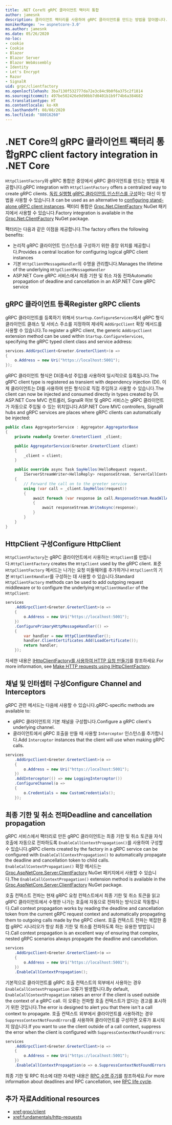 ```yaml
---
title: .NET Core의 gRPC 클라이언트 팩터리 통합
author: jamesnk
description: 클라이언트 팩터리를 사용하여 gRPC 클라이언트를 만드는 방법을 알아봅니다.
monikerRange: '>= aspnetcore-3.0'
ms.author: jamesnk
ms.date: 05/26/2020
no-loc:
- cookie
- Cookie
- Blazor
- Blazor Server
- Blazor WebAssembly
- Identity
- Let's Encrypt
- Razor
- SignalR
uid: grpc/clientfactory
ms.openlocfilehash: 3ba7130f532777da72e3c84c9b0f6a375c2f1814
ms.sourcegitcommit: 497be502426e9d90bb7d0401b1b9f74b6a384682
ms.translationtype: HT
ms.contentlocale: ko-KR
ms.lasthandoff: 08/08/2020
ms.locfileid: "88016260"
---
```

# <a name="grpc-client-factory-integration-in-net-core"></a><span data-ttu-id="8a29b-103">.NET Core의 gRPC 클라이언트 팩터리 통합</span><span class="sxs-lookup"><span data-stu-id="8a29b-103">gRPC client factory integration in .NET Core</span></span>

<span data-ttu-id="8a29b-104">`HttpClientFactory`와 gRPC 통합은 중앙에서 gRPC 클라이언트를 만드는 방법을 제공합니다.</span><span class="sxs-lookup"><span data-stu-id="8a29b-104">gRPC integration with `HttpClientFactory` offers a centralized way to create gRPC clients.</span></span> <span data-ttu-id="8a29b-105">[독립 실행형 gRPC 클라이언트 인스턴스를 구성](xref:grpc/client)하는 대신 이 방법을 사용할 수 있습니다.</span><span class="sxs-lookup"><span data-stu-id="8a29b-105">It can be used as an alternative to [configuring stand-alone gRPC client instances](xref:grpc/client).</span></span> <span data-ttu-id="8a29b-106">팩터리 통합은 [Grpc.Net.ClientFactory](https://www.nuget.org/packages/Grpc.Net.ClientFactory) NuGet 패키지에서 사용할 수 있습니다.</span><span class="sxs-lookup"><span data-stu-id="8a29b-106">Factory integration is available in the [Grpc.Net.ClientFactory](https://www.nuget.org/packages/Grpc.Net.ClientFactory) NuGet package.</span></span>

<span data-ttu-id="8a29b-107">팩터리는 다음과 같은 이점을 제공합니다.</span><span class="sxs-lookup"><span data-stu-id="8a29b-107">The factory offers the following benefits:</span></span>

* <span data-ttu-id="8a29b-108">논리적 gRPC 클라이언트 인스턴스를 구성하기 위한 중앙 위치를 제공합니다.</span><span class="sxs-lookup"><span data-stu-id="8a29b-108">Provides a central location for configuring logical gRPC client instances</span></span>
* <span data-ttu-id="8a29b-109">기본 `HttpClientMessageHandler`의 수명을 관리합니다.</span><span class="sxs-lookup"><span data-stu-id="8a29b-109">Manages the lifetime of the underlying `HttpClientMessageHandler`</span></span>
* <span data-ttu-id="8a29b-110">ASP.NET Core gRPC 서비스에서 최종 기한 및 취소 자동 전파</span><span class="sxs-lookup"><span data-stu-id="8a29b-110">Automatic propagation of deadline and cancellation in an ASP.NET Core gRPC service</span></span>

## <a name="register-grpc-clients"></a><span data-ttu-id="8a29b-111">gRPC 클라이언트 등록</span><span class="sxs-lookup"><span data-stu-id="8a29b-111">Register gRPC clients</span></span>

<span data-ttu-id="8a29b-112">gRPC 클라이언트를 등록하기 위해서 `Startup.ConfigureServices`에서 gRPC 형식 클라이언트 클래스 및 서비스 주소를 지정하여 제네릭 `AddGrpcClient` 확장 메서드를 사용할 수 있습니다.</span><span class="sxs-lookup"><span data-stu-id="8a29b-112">To register a gRPC client, the generic `AddGrpcClient` extension method can be used within `Startup.ConfigureServices`, specifying the gRPC typed client class and service address:</span></span>

```csharp
services.AddGrpcClient<Greeter.GreeterClient>(o =>
{
    o.Address = new Uri("https://localhost:5001");
});
```

<span data-ttu-id="8a29b-113">gRPC 클라이언트 형식은 DI(종속성 주입)를 사용하여 일시적으로 등록됩니다.</span><span class="sxs-lookup"><span data-stu-id="8a29b-113">The gRPC client type is registered as transient with dependency injection (DI).</span></span> <span data-ttu-id="8a29b-114">이제 클라이언트는 DI를 사용하여 만든 형식으로 직접 주입하고 사용할 수 있습니다.</span><span class="sxs-lookup"><span data-stu-id="8a29b-114">The client can now be injected and consumed directly in types created by DI.</span></span> <span data-ttu-id="8a29b-115">ASP.NET Core MVC 컨트롤러, SignalR 허브 및 gRPC 서비스는 gRPC 클라이언트가 자동으로 주입될 수 있는 위치입니다.</span><span class="sxs-lookup"><span data-stu-id="8a29b-115">ASP.NET Core MVC controllers, SignalR hubs and gRPC services are places where gRPC clients can automatically be injected:</span></span>

```csharp
public class AggregatorService : Aggregator.AggregatorBase
{
    private readonly Greeter.GreeterClient _client;

    public AggregatorService(Greeter.GreeterClient client)
    {
        _client = client;
    }

    public override async Task SayHellos(HelloRequest request,
        IServerStreamWriter<HelloReply> responseStream, ServerCallContext context)
    {
        // Forward the call on to the greeter service
        using (var call = _client.SayHellos(request))
        {
            await foreach (var response in call.ResponseStream.ReadAllAsync())
            {
                await responseStream.WriteAsync(response);
            }
        }
    }
}
```

## <a name="configure-httpclient"></a><span data-ttu-id="8a29b-116">HttpClient 구성</span><span class="sxs-lookup"><span data-stu-id="8a29b-116">Configure HttpClient</span></span>

<span data-ttu-id="8a29b-117">`HttpClientFactory`는 gRPC 클라이언트에서 사용하는 `HttpClient`를 만듭니다.</span><span class="sxs-lookup"><span data-stu-id="8a29b-117">`HttpClientFactory` creates the `HttpClient` used by the gRPC client.</span></span> <span data-ttu-id="8a29b-118">표준 `HttpClientFactory` 메서드는 나가는 요청 미들웨어를 추가하거나 `HttpClient`의 기본 `HttpClientHandler`를 구성하는 데 사용할 수 있습니다.</span><span class="sxs-lookup"><span data-stu-id="8a29b-118">Standard `HttpClientFactory` methods can be used to add outgoing request middleware or to configure the underlying `HttpClientHandler` of the `HttpClient`:</span></span>

```csharp
services
    .AddGrpcClient<Greeter.GreeterClient>(o =>
    {
        o.Address = new Uri("https://localhost:5001");
    })
    .ConfigurePrimaryHttpMessageHandler(() =>
    {
        var handler = new HttpClientHandler();
        handler.ClientCertificates.Add(LoadCertificate());
        return handler;
    });
```

<span data-ttu-id="8a29b-119">자세한 내용은 [IHttpClientFactory를 사용하여 HTTP 요청 만들기](xref:fundamentals/http-requests)를 참조하세요.</span><span class="sxs-lookup"><span data-stu-id="8a29b-119">For more information, see [Make HTTP requests using IHttpClientFactory](xref:fundamentals/http-requests).</span></span>

## <a name="configure-channel-and-interceptors"></a><span data-ttu-id="8a29b-120">채널 및 인터셉터 구성</span><span class="sxs-lookup"><span data-stu-id="8a29b-120">Configure Channel and Interceptors</span></span>

<span data-ttu-id="8a29b-121">gRPC 관련 메서드는 다음에 사용할 수 있습니다.</span><span class="sxs-lookup"><span data-stu-id="8a29b-121">gRPC-specific methods are available to:</span></span>

* <span data-ttu-id="8a29b-122">gRPC 클라이언트의 기본 채널을 구성합니다.</span><span class="sxs-lookup"><span data-stu-id="8a29b-122">Configure a gRPC client's underlying channel.</span></span>
* <span data-ttu-id="8a29b-123">클라이언트에서 gRPC 호출을 만들 때 사용할 `Interceptor` 인스턴스를 추가합니다.</span><span class="sxs-lookup"><span data-stu-id="8a29b-123">Add `Interceptor` instances that the client will use when making gRPC calls.</span></span>

```csharp
services
    .AddGrpcClient<Greeter.GreeterClient>(o =>
    {
        o.Address = new Uri("https://localhost:5001");
    })
    .AddInterceptor(() => new LoggingInterceptor())
    .ConfigureChannel(o =>
    {
        o.Credentials = new CustomCredentials();
    });
```

## <a name="deadline-and-cancellation-propagation"></a><span data-ttu-id="8a29b-124">최종 기한 및 취소 전파</span><span class="sxs-lookup"><span data-stu-id="8a29b-124">Deadline and cancellation propagation</span></span>

<span data-ttu-id="8a29b-125">gRPC 서비스에서 팩터리로 만든 gRPC 클라이언트는 최종 기한 및 취소 토큰을 자식 호출에 자동으로 전파하도록 `EnableCallContextPropagation()`를 사용하여 구성할 수 있습니다.</span><span class="sxs-lookup"><span data-stu-id="8a29b-125">gRPC clients created by the factory in a gRPC service can be configured with `EnableCallContextPropagation()` to automatically propagate the deadline and cancellation token to child calls.</span></span> <span data-ttu-id="8a29b-126">`EnableCallContextPropagation()` 확장 메서드는 [Grpc.AspNetCore.Server.ClientFactory](https://www.nuget.org/packages/Grpc.AspNetCore.Server.ClientFactory) NuGet 패키지에서 사용할 수 있습니다.</span><span class="sxs-lookup"><span data-stu-id="8a29b-126">The `EnableCallContextPropagation()` extension method is available in the [Grpc.AspNetCore.Server.ClientFactory](https://www.nuget.org/packages/Grpc.AspNetCore.Server.ClientFactory) NuGet package.</span></span>

<span data-ttu-id="8a29b-127">호출 컨텍스트 전파는 현재 gRPC 요청 컨텍스트에서 최종 기한 및 취소 토큰을 읽고 gRPC 클라이언트에서 수행한 나가는 호출에 자동으로 전파하는 방식으로 작동합니다.</span><span class="sxs-lookup"><span data-stu-id="8a29b-127">Call context propagation works by reading the deadline and cancellation token from the current gRPC request context and automatically propagating them to outgoing calls made by the gRPC client.</span></span> <span data-ttu-id="8a29b-128">호출 컨텍스트 전파는 복잡한 중첩 gRPC 시나리오가 항상 최종 기한 및 취소를 전파하도록 하는 유용한 방법입니다.</span><span class="sxs-lookup"><span data-stu-id="8a29b-128">Call context propagation is an excellent way of ensuring that complex, nested gRPC scenarios always propagate the deadline and cancellation.</span></span>

```csharp
services
    .AddGrpcClient<Greeter.GreeterClient>(o =>
    {
        o.Address = new Uri("https://localhost:5001");
    })
    .EnableCallContextPropagation();
```

<span data-ttu-id="8a29b-129">기본적으로 클라이언트를 gRPC 호출 컨텍스트의 외부에서 사용하는 경우 `EnableCallContextPropagation` 오류가 발생합니다.</span><span class="sxs-lookup"><span data-stu-id="8a29b-129">By default, `EnableCallContextPropagation` raises an error if the client is used outside the context of a gRPC call.</span></span> <span data-ttu-id="8a29b-130">이 오류는 전파할 호출 컨텍스트가 없다는 경고를 표시하기 위한 것입니다.</span><span class="sxs-lookup"><span data-stu-id="8a29b-130">The error is designed to alert you that there isn't a call context to propagate.</span></span> <span data-ttu-id="8a29b-131">호출 컨텍스트 외부에서 클라이언트를 사용하려는 경우 `SuppressContextNotFoundErrors`를 사용하여 클라이언트를 구성하면 오류가 표시되지 않습니다.</span><span class="sxs-lookup"><span data-stu-id="8a29b-131">If you want to use the client outside of a call context, suppress the error when the client is configured with `SuppressContextNotFoundErrors`:</span></span>

```csharp
services
    .AddGrpcClient<Greeter.GreeterClient>(o =>
    {
        o.Address = new Uri("https://localhost:5001");
    })
    .EnableCallContextPropagation(o => o.SuppressContextNotFoundErrors = true);
```

<span data-ttu-id="8a29b-132">최종 기한 및 RPC 취소에 대한 자세한 내용은 [RPC 수명 주기](https://www.grpc.io/docs/guides/concepts/#rpc-life-cycle)를 참조하세요.</span><span class="sxs-lookup"><span data-stu-id="8a29b-132">For more information about deadlines and RPC cancellation, see [RPC life cycle](https://www.grpc.io/docs/guides/concepts/#rpc-life-cycle).</span></span>

## <a name="additional-resources"></a><span data-ttu-id="8a29b-133">추가 자료</span><span class="sxs-lookup"><span data-stu-id="8a29b-133">Additional resources</span></span>

* <xref:grpc/client>
* <xref:fundamentals/http-requests>
